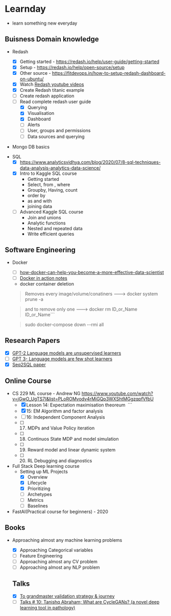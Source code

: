 # Learnday

- learn something new everyday

## Buisness Domain knowledge

* Redash

  - [x] Getting started - https://redash.io/help/user-guide/getting-started
  - [x] Setup - https://redash.io/help/open-source/setup
  - [x] Other source - https://fitdevops.in/how-to-setup-redash-dashboard-on-ubuntu/
  - [x] Watch [Redash youtube videos](https://www.youtube.com/channel/UCZWXs5WDtDKlmDDX5A84YPQ)
  - [x] Create Redash titanic example
  - [ ] Create redash application
  - [ ] Read complete redash user guide
    - [x] Querying
    - [x] Visualisation
    - [x] Dashboard
    - [ ] Alerts
    - [ ] User, groups and permissions
    - [ ] Data sources and querying
  
* Mongo DB basics 
 
- SQL
  - [x] https://www.analyticsvidhya.com/blog/2020/07/8-sql-techniques-data-analysis-analytics-data-science/
  - [x] Intro to Kaggle SQL course
    - Getting started
    - Select, from , where
    - Groupby, Having, count
    - order by
    - as and with
    - joining data
  - [ ] Advanced Kaggle SQL course
    - Join and unions
    - Analytic functions
    - Nested and repeated data
    - Write efficient queries

## Software Engineering

- Docker
  - [ ] [how-docker-can-help-you-become-a-more-effective-data-scientist](https://towardsdatascience.com/how-docker-can-help-you-become-a-more-effective-data-scientist-7fc048ef91d5)
  - [ ] [Docker in action notes](https://notes.hamel.dev/docs/docker/Docker-In-Action.html)
  - docker container deletion
  > Removes every image/volume/conatiners ---> docker system prune -a
  
  > and to remove only one ---> docker rm ID_or_Name ID_or_Name```
  
  > sudo docker-compose down --rmi all

## Research Papers

- [x] [GPT-2 Language models are unsupervised learners](https://d4mucfpksywv.cloudfront.net/better-language-models/language-models.pdf)
- [ ] [GPT 3- Language models are few shot learners](https://arxiv.org/abs/2005.14165)
- [X] [Seq2SQL paper](https://arxiv.org/pdf/1709.00103v7.pdf)

## Online Course

- CS 229 ML course - Andrew NG
  https://www.youtube.com/watch?v=jGwO_UgTS7I&list=PLoROMvodv4rMiGQp3WXShtMGgzqpfVfbU
  - [x] Lesson 14: Expectation maximisation theoreum  ```
  - [x] 15: EM Algorithm and factor analysis
  - [ ] 16: Independent Component Analysis
  - [ ] 17. MDPs and Value Policy iteration
  - [ ] 18. Continuos State MDP and model simulation
  - [ ] 19. Reward model and linear dynamic system
  - [ ] 20. RL Debugging and diagnostics
 
- Full Stack Deep learning course
  - Setting up ML Projects
    - [x] Overview
    - [x] Lifecycle
    - [x] Prioritizing
    - [ ] Archetypes
    - [ ] Metrics
    - [ ] Baselines
 
- FastAI(Practical course for beginners) - 2020 

## Books

- Approaching almost any machine learning problems
  - [x] Approaching Categorical variables
  - [ ] Feature Engineering
  - [ ] Approaching almost any CV problem
  - [ ] Approaching almost any NLP problem
  
  ## Talks
  
  - [x] [To grandmaster validation strategy & journey](https://kommunity.com/kaggle-days-meetup-istanbul/events/top-grandmasters-kaggle-journeys-and-validation-strategies-8fef83ef)
  - [ ] [Talks # 10: Tanishq Abraham; What are CycleGANs? (a novel deep learning tool in pathology)](https://www.youtube.com/watch?v=gT8-wDPLOBg)
